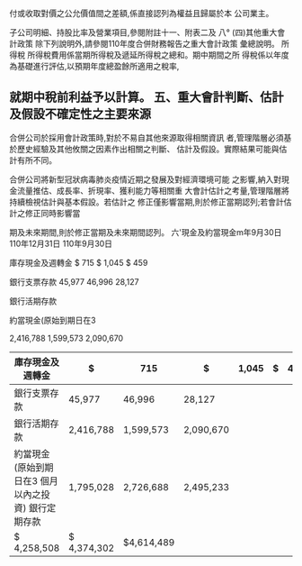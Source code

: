 付或收取對價之公允價值間之差額,係直接認列為權益且歸屬於本 公司業主。 

子公司明細、持股比率及營業項目,參閱附註十一、附表二及 八°
(四)其他重大會計政策 除下列說明外,請參閱110年度合併財務報告之重大會計政策 彙總說明。 所得稅 所得稅費用係當期所得稅及遞延所得稅之總和。期中期間之所 得稅係以年度為基礎進行評估,以預期年度總盈餘所適用之稅率, 

## 就期中稅前利益予以計算。 五、重大會計判斷、估計及假設不確定性之主要來源

合併公司於採用會計政策時,對於不易自其他來源取得相關資訊 者,管理階層必須基於歷史經驗及其他攸關之因素作出相關之判斷、 
估計及假設。實際結果可能與估計有所不同。 

合併公司將新型冠狀病毒肺炎疫情近期之發展及對經濟環境可能 之影響,納入對現金流量推估、成長率、折現率、獲利能力等相關重 大會計估計之考量,管理階層將持續檢視估計與基本假設。若估計之 修正僅影響當期,則於修正當期認列;若會計估計之修正同時影響當

期及未來期間,則於修正當期及未來期間認列。 六'現金及約當現金m年9月30日 110年12月31日 110年9月30日

庫存現金及週轉金 $ 715 $ 1,045 $ 459

銀行支票存款 45,977 46,996 28,127

銀行活期存款

約當現金(原始到期日在3

2,416,788 1,599,573 2,090,670

| 庫存現金及週轉金                                      | $           | 715        | $         | 1,045   | $   | 459   |
|-------------------------------------------------------|-------------|------------|-----------|---------|-----|-------|
| 銀行支票存款                                          | 45,977      | 46,996     | 28,127    |         |     |       |
| 銀行活期存款                                          | 2,416,788   | 1,599,573  | 2,090,670 |         |     |       |
| 約當現金(原始到期日在3 個月以內之投資) 銀行定期存款 | 1,795,028   | 2,726,688  | 2,495,233 |         |     |       |
| $ 4,258,508                                           | $ 4,374,302 | $4,614,489 |           |         |     |       |
